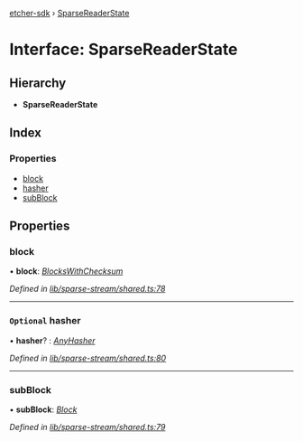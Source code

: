 [etcher-sdk](../README.md) › [SparseReaderState](sparsereaderstate.md)

# Interface: SparseReaderState

## Hierarchy

* **SparseReaderState**

## Index

### Properties

* [block](sparsereaderstate.md#block)
* [hasher](sparsereaderstate.md#optional-hasher)
* [subBlock](sparsereaderstate.md#subblock)

## Properties

###  block

• **block**: *[BlocksWithChecksum](blockswithchecksum.md)*

*Defined in [lib/sparse-stream/shared.ts:78](https://github.com/balena-io-modules/etcher-sdk/blob/9e465a8/lib/sparse-stream/shared.ts#L78)*

___

### `Optional` hasher

• **hasher**? : *[AnyHasher](../README.md#anyhasher)*

*Defined in [lib/sparse-stream/shared.ts:80](https://github.com/balena-io-modules/etcher-sdk/blob/9e465a8/lib/sparse-stream/shared.ts#L80)*

___

###  subBlock

• **subBlock**: *[Block](block.md)*

*Defined in [lib/sparse-stream/shared.ts:79](https://github.com/balena-io-modules/etcher-sdk/blob/9e465a8/lib/sparse-stream/shared.ts#L79)*
